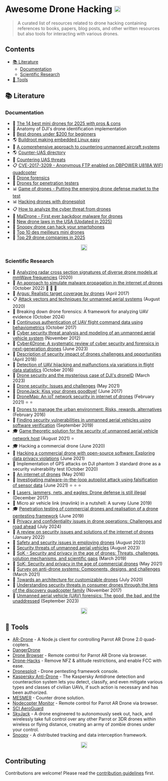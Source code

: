 # Awesome Drone Hacking <a id="top" href="https://x.com/intent/tweet?text=Awesome%20Drone%20Hacking%20-%20A%20curated%20list%20of%20resources%20related%20to%20drone%20hacking.%0D%0Ahttps%3a%2f%2fgithub%2ecom%2fdronesploit%2fawesome-drone-hacking%0D%0A&hashtags=awesomelists,drone,hacking,cybersecurity,infosec"><img src="https://img.shields.io/badge/Tweet--lightgrey?logo=x&style=social" alt="Tweet" height="20"/></a>

> A curated list of resources related to drone hacking containing references to books, papers, blog posts, and other written resources but also tools for interacting with various drones.


## Contents

- [:books: Literature](#books-literature)
  - [Documentation](#documentation)
  - [Scientific Research](#scientific-research)
- [:wrench: Tools](#wrench-tools)



## :books: Literature


### Documentation

- :pushpin: [The 14 best mini drones for 2025 with pros & cons](https://www.thedroneu.com/blog/best-mini-drones)
- :page_facing_up: Anatomy of DJI's drone identification implementation
- :pushpin: [Best drones under $200 for beginners](https://www.thedroneu.com/blog/best-drones-under-200-dollars)
- :earth_americas: [Buildroot making embedded Linux easy](https://buildroot.org)
- :green_book: [A comprehensive approach to countering unmanned aircraft systems](https://www.japcc.org/books/a-comprehensive-approach-to-countering-unmanned-aircraft-systems)
- :earth_americas: [Counter-UAS directory](https://www.unmannedairspace.info/c-uas-search)
- :page_facing_up: [Countering UAS threats](https://www.dedrone.com/white-papers/countering-uas-threats)
- :clipboard: [CVE-2017-3209 - Anonymous FTP enabled on DBPOWER U818A WIFI quadcopter](https://nvd.nist.gov/vuln/detail/CVE-2017-3209)
- :page_with_curl: [Drone forensics](https://www.japcc.org/chapters/c-uas-drone-forensics)
- :page_facing_up: [Drones for penetration testers](https://resources.bishopfox.com/resources/tools/drones-penetration-testers/)
- :bar_chart: [Game of drones - Putting the emerging drone defense market to the test](https://www.slideshare.net/slideshow/def-con-25-2017-game-of-drones-brown-latimer-29july2017-slidespdf/250332791)
- :bar_chart: [Hacking drones with dronesploit](https://www.blackhat.com/eu-19/arsenal/schedule/index.html#drone-hacking-with-dronesploit-18217)
- :clipboard: [How to analyze the cyber threat from drones](https://www.rand.org/pubs/research_reports/RR2972.html)
- :pushpin: [MalDrone - First ever backdoor malware for drones](https://thehackernews.com/2015/01/MalDrone-backdoor-drone-malware.html)
- :pushpin: [New drone laws in the USA (Updated in 2025)](https://www.thedroneu.com/blog/usa-drone-laws-regulations-by-state)
- :pushpin: [Snoopy drone can hack your smartphones](https://thehackernews.com/2014/03/snoopy-drone-can-hack-your-smartphones.html)
- :pushpin: [Top 10 des meilleurs mini drones](https://dronez.fr/top-10-mini-drones)
- :pushpin: [Top 29 drone companies in 2025](https://www.thedroneu.com/blog/top-drone-companies)

<p align="center"><a href="#top"><img src="https://img.shields.io/badge/Back%20to%20top--lightgrey?style=social" alt="Back to top" height="20"/></a></p>

### Scientific Research

- :newspaper: [Analyzing radar cross section signatures of diverse drone models at mmWave frequencies](https://ieeexplore.ieee.org/document/9032332) (2020) 
- :notebook: [An approach to simulate malware propagation in the internet of drones](https://link.springer.com/chapter/10.1007/978-3-031-18082-8_23) (October 2022)  :star2: :star2: :star2:
- :notebook: [Argus: Realistic target coverage by drones](https://doi.ieeecomputersociety.org/) (April 2017) 
- :clipboard: [Attack vectors and techniques for unmanned aerial systems](https://cdn.fs.teachablecdn.com/DlyfffZNSGuAOuQBhZoR) (August 2020) 
- :newspaper: Breaking down drone forensics: A framework for analyzing UAV evidence (October 2024) 
- :notebook: [Continuous authentication of UAV flight command data using behaviometrics](https://ieeexplore.ieee.org/document/8203494) (October 2017) 
- :notebook: [Cyber security threat analysis and modeling of an unmanned aerial vehicle system](https://ieeexplore.ieee.org/document/6459914) (November 2012) 
- :newspaper: [Cyber4Drone: A systematic review of cyber security and forensics in next-generation drones](https://www.mdpi.com/2504-446X/7/7/430) (June 2023) 
- :notebook: [Description of security impact of drones challenges and opportunities](https://ieeexplore.ieee.org/document/8593136) (April 2018) 
- :notebook: [Detection of UAV hijacking and malfunctions via variations in flight data statistics](https://ieeexplore.ieee.org/document/7815713) (October 2016) 
- :newspaper: [Drone security and the mysterious case of DJI's droneID](https://www.ndss-symposium.org/ndss-paper/drone-security-and-the-mysterious-case-of-djis-droneid) (March 2023) 
- :newspaper: [Drone security: Issues and challenges](http://dx.doi.org/10.14569/IJACSA.2021.0120584) (May 2021) 
- :notebook: [DroneJack: Kiss your drones goodbye!](https://inria.hal.science/hal-01635125) (June 2017) 
- :closed_book: [DroneMap: An ioT network security in internet of drones](https://link.springer.com/chapter/10.1007/978-3-030-63339-4_10) (February 2021)  :star: :star:
- :newspaper: [Drones to manage the urban environment: Risks, rewards, alternatives](https://cdnsciencepub.com/doi/10.1139/juvs-2015-0040) (February 2016) 
- :notebook: [Finding security vulnerabilities in unmanned aerial vehicles using software verification](https://ieeexplore.ieee.org/document/9637109) (September 2019) 
- :mortar_board: [Game theoretic solution for the security of unmanned aerial vehicle network host](https://etd.ohiolink.edu/acprod/odb_etd/etd/r/1501/10?clear=10&p10_accession_num=toledo1628461696799095) (August 2021)  :star:
- :mortar_board: Hacking a commercial drone (June 2020) 
- :notebook: [Hacking a commercial drone with open-source software: Exploring data privacy violations](https://ieeexplore.ieee.org/document/9460295) (June 2021) 
- :notebook: Implementation of GPS attacks on DJI phantom 3 standard drone as a security vulnerability test (October 2020) 
- :newspaper: [An internet of drones](https://doi.ieeecomputersociety.org/10.1109/MIC.2016.59) (May 2016) 
- :notebook: [Investigating malware-in-the-loop autopilot attack using falsification of sensor data](https://ieeexplore.ieee.org/document/9476717) (June 2021)  :star: :star: :star:
- :newspaper: [Lasers, jammers, nets, and eagles: Drone defense is still illegal](https://papers.ssrn.com/sol3/papers.cfm?abstract_id=3304914) (December 2017) 
- :newspaper: Micro air vehicle link (mavlink) in a nutshell: A survey (June 2019) 
- :mortar_board: [Penetration testing of commercial drones and realisation of a drone pentesting framework](https://biblio-hepl.be/pmb/opac_css/index.php?lvl=notice_display&id=122479) (June 2019) 
- :newspaper: [Privacy and confidentiality issues in drone operations: Challenges and road ahead](https://ieeexplore.ieee.org/document/10606517) (July 2024) 
- :newspaper: [A review on security issues and solutions of the internet of drones](https://doi.ieeecomputersociety.org/10.1109/OJCS.2022.3183003) (January 2022) 
- :closed_book: [Safety and security issues in employing drones](https://link.springer.com/chapter/10.1007/978-3-031-33631-7_4) (August 2023) 
- :closed_book: [Security threats of unmanned aerial vehicles](https://doi.org/10.1007/978-3-031-33631-7_5) (August 2023) 
- :newspaper: [SoK - Security and privacy in the age of drones: Threats, challenges, solution mechanisms, and scientific gaps](http://arxiv.org/abs/1903.05155) (March 2019) 
- :notebook: [SoK: Security and privacy in the age of commercial drones](https://ieeexplore.ieee.org/document/9519393) (May 2021) 
- :newspaper: [Survey on anti-drone systems: Components, designs, and challenges](https://ieeexplore.ieee.org/document/9378538) (March 2021) 
- :notebook: [Towards an architecture for customizable drones](https://doi.ieeecomputersociety.org/10.1109/COMPSAC48688.2020.00019) (July 2020) 
- :notebook: [Understanding security threats in consumer drones through the lens of the discovery quadcopter family](https://dl.acm.org/doi/10.1145/3139937.3139943) (November 2017) 
- :newspaper: [Unmanned aerial vehicle (UAV) forensics: The good, the bad, and the unaddressed](https://dl.acm.org/doi/10.1016/j.cose.2023.103340) (September 2023) 

<p align="center"><a href="#top"><img src="https://img.shields.io/badge/Back%20to%20top--lightgrey?style=social" alt="Back to top" height="20"/></a></p>



## :wrench: Tools

- [AR-Drone](https://github.com/felixge/node-ar-drone) - A Node.js client for controlling Parrot AR Drone 2.0 quad-copters.
- [DangerDrone](https://resources.bishopfox.com/resources/tools/drones-penetration-testers/attack-tools?1#dangerdrone)
- [Drone Browser](https://github.com/functino/drone-browser) - Remote control for Parrot AR Drone via browser.
- [Drone-Hacks](https://drone-hacks.com) - Remove NFZ & altitude restrictions, and enable FCC with ease.
- [Dronesploit](https://github.com/dhondta/dronesploit) - Drone pentesting framework console.
- [Kaspersky Anti-Drone](https://antidrone.kaspersky.com/en) - The Kaspersky Antidrone detection and counteraction system lets you detect, classify, and even mitigate various types and classes of civilian UAVs, if such action is necessary and has been authorized.
- [MESMER](https://www.epequip.com/wp-content/uploads/2019/05/Mesmer-Defence-compressed.pdf) - Counter drone solution.
- [Nodecopter Monitor](https://github.com/usefulthink/nodecopter-monitor) - Remote control for Parrot AR Drone via browser.
- [SCI AeroGuard](https://www.sci.com/aeroguard)
- [SkyJack](https://github.com/samyk/skyjack) - A drone engineered to autonomously seek out, hack, and wirelessly take full control over any other Parrot or 3DR drones within wireless or flying distance, creating an army of zombie drones under your control.
- [Snoopy](https://github.com/sensepost/Snoopy) - A distributed tracking and data interception framework.

<p align="center"><a href="#top"><img src="https://img.shields.io/badge/Back%20to%20top--lightgrey?style=social" alt="Back to top" height="20"/></a></p>



## Contributing

Contributions are welcome! Please read the [contribution guidelines](CONTRIBUTING.md) first.


